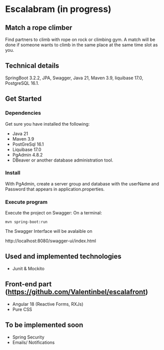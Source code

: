 # Escalabram (in progress) 
## Match a rope climber
Find partners to climb with rope on rock or climbing gym.
A match will be done if someone wants to climb in the same place at the same time slot as you.

## Technical details 
SpringBoot 3.2.2, JPA, Swagger, Java 21, Maven 3.9, liquibase 17.0, PostgreSQL 16.1.

## Get Started
### Dependencies
Get sure you have installed the following: 
* Java 21
*	Maven 3.9
*	PostGreSql 16.1
*	Liquibase 17.0
* PgAdmin 4.8.2
* DBeaver or another database administration tool.

### Install
With PgAdmin, create a server group and database with the userName and Password that appears in application.properties. 

### Execute program
Execute the project on Swagger: 
On a terminal:
```
mvn spring-boot:run
```
The Swagger Interface will be avalaible on 

http://localhost:8080/swagger-ui/index.html

## Used and implemented technologies
* Junit & Mockito

## Front-end part (https://github.com/Valentinbel/escalafront)
* Angular 18 (Reactive Forms, RXJs)
* Pure CSS

## To be implemented soon
* Spring Security
* Emails/ Notifications
